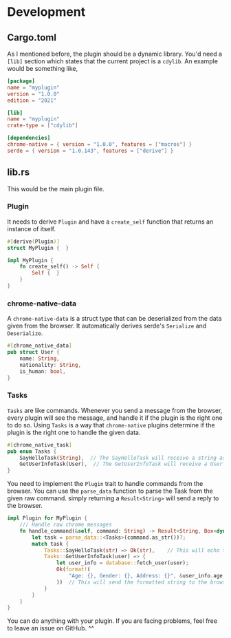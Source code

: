 # Development

## Cargo.toml
As I mentioned before, the plugin should be a dynamic library. You'd need a `[lib]` section which states that the current project is a `cdylib`. An example would be something like,
```toml
[package]
name = "myplugin"
version = "1.0.0"
edition = "2021"

[lib]
name = "myplugin"
crate-type = ["cdylib"]

[dependencies]
chrome-native = { version = "1.0.0", features = ["macros"] }
serde = { version = "1.0.143", features = ["derive"] }
```

## lib.rs
This would be the main plugin file. 

### Plugin
It needs to derive `Plugin` and have a `create_self` function that returns an instance of itself.
```rust
#[derive(Plugin)]
struct MyPlugin {  }

impl MyPlugin {
    fn create_self() -> Self {
        Self {  }
    }
}
```

### chrome-native-data
A `chrome-native-data` is a struct type that can be deserialized from the data given from the browser. It automatically derives serde's `Serialize` and `Deserialize`.
```rust
#[chrome_native_data]
pub struct User {
    name: String,
    nationality: String,
    is_human: bool,
}
```

### Tasks
`Tasks` are like commands. Whenever you send a message from the browser, every plugin will see the message, and handle it if the plugin is the right one to do so. Using `Tasks` is a way that `chrome-native` plugins determine if the plugin is the right one to handle the given data. 

```rust
#[chrome_native_task]
pub enum Tasks {
    SayHelloTask(String),  // The SayHelloTask will receive a string as a parameter
    GetUserInfoTask(User),  // The GetUserInfoTask will receive a User struct as a parameter ... must be a chrome-native-data
}
```

You need to implement the `Plugin` trait to handle commands from the browser. You can use the `parse_data` function to parse the Task from the given raw command. simply returning a `Result<String>` will send a reply to the browser.
```rust
impl Plugin for MyPlugin {
    /// Handle raw chrome messages
    fn handle_command(&self, command: String) -> Result<String, Box<dyn Error>> {
        let task = parse_data::<Tasks>(command.as_str())?;
        match task {
            Tasks::SayHelloTask(str) => Ok(str),    // This will echo the same string to the browser
            Tasks::GetUserInfoTask(user) => {
                let user_info = database::fetch_user(user);
                Ok(format!(
                    "Age: {}, Gender: {}, Address: {}", &user_info.age, &user_info.gender, &user_info.address
                ))  // This will send the formatted string to the browser
            }
        }
    }
}
```

You can do anything with your plugin. If you are facing problems, feel free to leave an issue on GitHub. ^^ 